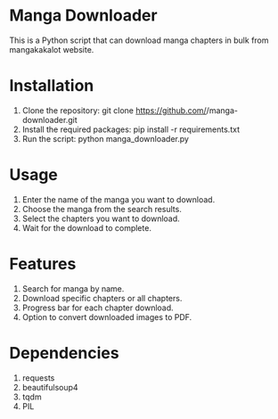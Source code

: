 # Manga Downloader
This is a Python script that can download manga chapters in bulk from mangakakalot website.

# Installation
1. Clone the repository: git clone https://github.com/<USERNAME>/manga-downloader.git
2. Install the required packages: pip install -r requirements.txt
3. Run the script: python manga_downloader.py

# Usage
1. Enter the name of the manga you want to download.
2. Choose the manga from the search results.
3. Select the chapters you want to download.
4. Wait for the download to complete.

# Features
1. Search for manga by name.
2. Download specific chapters or all chapters.
3. Progress bar for each chapter download.
4. Option to convert downloaded images to PDF.

# Dependencies
1. requests
2. beautifulsoup4
3. tqdm
4. PIL

